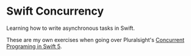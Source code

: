 # Swift Concurrency
Learning how to write asynchronous tasks in Swift.

These are my own exercises when going over Pluralsight's [Concurrent Programing in Swift 5](https://app.pluralsight.com/library/courses/swift-5-concurrent-programming).
